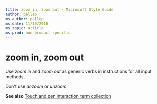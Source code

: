 ```yaml
---
title: zoom in, zoom out - Microsoft Style Guide
author: pallep
ms.author: pallep
ms.date: 11/19/2016
ms.topic: article
ms.prod: non-product-specific
---
```


# zoom in, zoom out

Use *zoom in* and *zoom out* as generic verbs in instructions for all input methods.

Don't use *dezoom* or *unzoom.* 

**See also** [Touch and pen interaction term collection](/style-guide/a-z-word-list-term-collections/term-collections/touch-pen-interaction-terms) 
